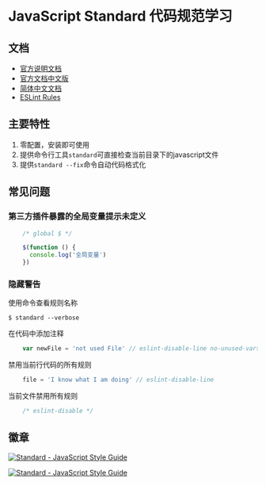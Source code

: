 # JavaScript Standard 代码规范学习

## 文档

* [官方说明文档][1]
* [官方文档中文版][3]
* [简体中文文档][2]
* [ESLint Rules][5]

## 主要特性

 1. 零配置，安装即可使用
 2. 提供命令行工具`standard`可直接检查当前目录下的javascript文件
 3. 提供`standard --fix`命令自动代码格式化

## 常见问题

### 第三方插件暴露的全局变量提示未定义

``` javascript
    /* global $ */

    $(function () {
      console.log('全局变量')
    })

```

### 隐藏警告

使用命令查看规则名称

``` shell
$ standard --verbose

```

在代码中添加注释

``` javascript
    var newFile = 'not used File' // eslint-disable-line no-unused-vars
```

禁用当前行代码的所有规则

```javascript
    file = 'I know what I am doing' // eslint-disable-line 
```

当前文件禁用所有规则

``` javascript
    /* eslint-disable */
```


## 徽章

[![Standard - JavaScript Style Guide](https://cdn.rawgit.com/feross/standard/master/badge.svg)][3]

[![Standard - JavaScript Style Guide](https://img.shields.io/badge/code%20style-standard-brightgreen.svg)][1]


[1]:https://standardjs.com/
[2]:https://github.com/feross/standard/blob/master/docs/RULES-zhcn.md
[3]:https://standardjs.com/readme-zhcn.html
[4]:https://github.com/feross/standard
[5]:http://eslint.cn/docs/rules/

